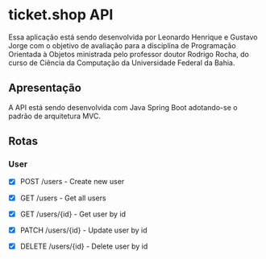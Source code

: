 # ticket.shop API

Essa aplicação está sendo desenvolvida por Leonardo Henrique e Gustavo Jorge com o objetivo de avaliação para a disciplina de Programação Orientada à Objetos ministrada pelo professor doutor Rodrigo Rocha, do curso de Ciência da Computação da Universidade Federal da Bahia.

## Apresentação

A API está sendo desenvolvida com Java Spring Boot adotando-se o padrão de arquitetura MVC.

## Rotas

### User
- [x] POST /users - Create new user
- [x] GET /users - Get all users
- [x] GET /users/{id} - Get user by id
- [x] PATCH /users/{id} - Update user by id
- [x] DELETE /users/{id} - Delete user by id

